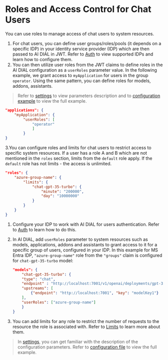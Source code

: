 # Roles and Access Control for Chat Users

You can use roles to manage access of chat users to system resources.

1. For chat users, you can define user groups/roles/pools (it depends on a specific IDP) in your identity service provider (IDP) which are then passed to AI DIAL in JWT. Refer to [Auth](/Auth/Web/overview) to view supported IDPs and learn how to configure them.
2. You can then utilize user roles from the JWT claims to define roles in the AI DIAL configuration as a `userRoles` parameter value. In the following example, we grant access to `myApplication` for users in the group `operator`. Using the same pattern, you can define roles for models, addons, assistants. 

> Refer to [settings](https://github.com/epam/ai-dial-core?tab=readme-ov-file#dynamic-settings) to view parameters description and to [configuration example](https://github.com/epam/ai-dial-core/blob/development/sample/aidial.config.json) to view the full example.

```Json
"applications": {
    "myApplication": {
        "userRoles": [
            "operator"
            ]
        }
}
```

3.You can configure roles and limits for chat users to restrict access to specific system resources. If a user has a role A and B which are not mentioned in the `roles` section, limits from the `default` role apply. If the `default` role has not limits - the access is unlimited.

```json
"roles": {
    "azure-group-name": {
        "limits": {
            "chat-gpt-35-turbo": {
                "minute": "200000",
                "day": "10000000"
            }
        }
    }
}
```










1. Configure your IDP to work with AI DIAL for users authentication. Refer to [Auth](/Auth/Web/overview) to learn how to do this.
2. In AI DIAL, add `userRoles` parameter to system resources such as models, applications, addons and assistants to grant access to it for a specific group of users, configured in your IDP. In this example for MS Entra IDP, `"azure-group-name"` role from the `"groups"` claim is configured for `chat-gpt-35-turbo` model:

    ```json
    "models": {
        "chat-gpt-35-turbo": {
        "type": "chat",
        "endpoint" : "http://localhost:7001/v1/openai/deployments/gpt-35-turbo/chat/completions",
        "upstreams": [
            {"endpoint": "http://localhost:7001", "key": "modelKey1"}
        ],
        "userRoles": ["azure-group-name"]
        }
    }
    ```

3. You can add limits for any role to restrict the number of requests to the resource the role is associated with. Refer to [Limits](/Roles%20and%20Limits/overview#limits) to learn more about them.



> In [settings](https://github.com/epam/ai-dial-core?tab=readme-ov-file#dynamic-settings), you can get familiar with the description of the configuration parameters. Refer to [configuration file](https://github.com/epam/ai-dial-core/blob/development/sample/aidial.config.json) to view the full example. 


